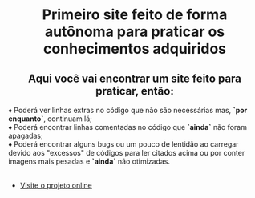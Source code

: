 <h1 align="center">Primeiro site feito de forma autônoma para praticar os conhecimentos adquiridos</h1>

<h2 align="center">Aqui você vai encontrar um site feito para praticar, então:</h2>
♦ Poderá ver linhas extras no código que não são necessárias mas, <strong>`por enquanto`</strong>, continuam lá;<br>
♦ Poderá encontrar linhas comentadas no código que <strong>`ainda`</strong> não foram apagadas;<br>
♦ Poderá encontrar alguns bugs ou um pouco de lentidão ao carregar devido aos "excessos" de códigos para ler citados acima ou por conter imagens mais pesadas e <strong>`ainda`</strong> não otimizadas.<br><br>


- [Visite o projeto online](https://yourik1.github.io/first-site/)
